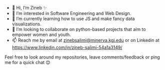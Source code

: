 - 👋 Hi, I’m Zineb ✨
- 👀 I’m interested in Software Engineering and Web Design.
- 🌱 I’m currently learning how to use JS and make fancy data visualizations.
- 💞️ I’m looking to collaborate on python-based projects that aim to empower women and youth. 
- 📫 Reach me by email at zinebsalimi@minerva.kgi.edu or on Linkedin at https://www.linkedin.com/in/zineb-salimi-54a1a3149/

Feel free to look around my repositories, leave comments/feedback or ping me for a quick chat 😊

